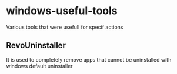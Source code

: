 # windows-useful-tools
Various tools that were usefull for specif actions

## RevoUninstaller

It is used to completely remove apps that cannot be uninstalled with windows default uninstaller
